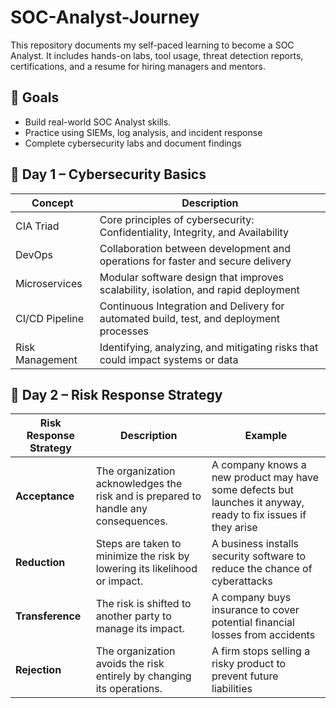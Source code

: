 # SOC-Analyst-Journey
This repository documents my self-paced learning to become a SOC Analyst. It includes hands-on labs, tool usage, threat detection reports, certifications, and a resume for hiring managers and mentors.

## 🎯 Goals

- Build real-world SOC Analyst skills.
- Practice using SIEMs, log analysis, and incident response
- Complete cybersecurity labs and document findings

## 📅 Day 1 – Cybersecurity Basics

| **Concept**         | **Description**                                                                         |
| ------------------- | --------------------------------------------------------------------------------------- |
|   CIA Triad         | Core principles of cybersecurity: Confidentiality, Integrity, and Availability          |
|   DevOps            | Collaboration between development and operations for faster and secure delivery         |
|   Microservices     | Modular software design that improves scalability, isolation, and rapid deployment      |
|   CI/CD Pipeline    | Continuous Integration and Delivery for automated build, test, and deployment processes |
|   Risk Management   | Identifying, analyzing, and mitigating risks that could impact systems or data          |

## 📅 Day 2 – Risk Response Strategy

| **Risk Response Strategy** | **Description** | **Example** |
|----------------------------|----------------|------------- |
| **Acceptance**   | The organization acknowledges the risk and is prepared to handle any consequences. | A company knows a new product may have some defects but launches it anyway, ready to fix issues if they arise                                                                                                                                                                                 |
| **Reduction**    | Steps are taken to minimize the risk by lowering its likelihood or impact.         | A business installs security software to reduce the chance of cyberattacks  |
| **Transference** | The risk is shifted to another party to manage its impact.                         | A company buys insurance to cover potential financial losses from accidents |
| **Rejection**    | The organization avoids the risk entirely by changing its operations.              | A firm stops selling a risky product to prevent future liabilities          |




